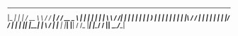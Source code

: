  _____   _      ______      ________    _____ ____ ___  
|_   _| | |    / __ \ \    / /  ____|  / ____/ __ \__ \ 
  | |   | |   | |  | \ \  / /| |__    | |   | |  | | ) |
  | |   | |   | |  | |\ \/ / |  __|   | |   | |  | |/ / 
 _| |_  | |___| |__| | \  /  | |____  | |___| |__| / /_ 
|_____| |______\____/   \/   |______|  \_____\____/____|
                                                           
                                                           
